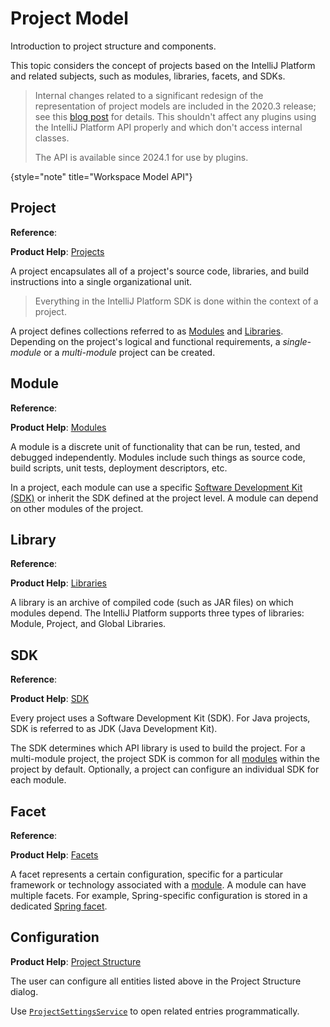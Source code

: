 <!-- Copyright 2000-2024 JetBrains s.r.o. and contributors. Use of this source code is governed by the Apache 2.0 license. -->

# Project Model

<link-summary>Introduction to project structure and components.</link-summary>

[//]: # (TODO: split into parts accordingly to the table of contents)

This topic considers the concept of projects based on the IntelliJ Platform and related subjects, such as modules, libraries, facets, and SDKs.

> Internal changes related to a significant redesign of the representation of project models are included in the 2020.3 release;
> see this [blog post](https://blog.jetbrains.com/platform/2020/10/new-implementation-of-project-model-interfaces-in-2020-3/) for details.
> This shouldn't affect any plugins using the IntelliJ Platform API properly and which don't access internal classes.
>
> The [](workspace_model.md) API is available since 2024.1 for use by plugins.
>
{style="note" title="Workspace Model API"}

## Project

<tldr>

**Reference**: [](project.md)

**Product Help**: [Projects](https://www.jetbrains.com/help/idea/creating-and-managing-projects.html)

</tldr>

A project encapsulates all of a project's source code, libraries, and build instructions into a single organizational unit.

> Everything in the IntelliJ Platform SDK is done within the context of a project.

A project defines collections referred to as [Modules](#module) and [Libraries](#library).
Depending on the project's logical and functional requirements, a _single-module_ or a _multi-module_ project can be created.

## Module

<tldr>

**Reference**: [](module.md)

**Product Help**: [Modules](https://www.jetbrains.com/help/idea/creating-and-managing-modules.html)

</tldr>

A module is a discrete unit of functionality that can be run, tested, and debugged independently.
Modules include such things as source code, build scripts, unit tests, deployment descriptors, etc.

In a project, each module can use a specific [Software Development Kit (SDK)](#sdk) or inherit the SDK defined at the project level.
A module can depend on other modules of the project.

## Library

<tldr>

**Reference**: [](library.md)

**Product Help**: [Libraries](https://www.jetbrains.com/help/idea/library.html)

</tldr>

A library is an archive of compiled code (such as JAR files) on which modules depend.
The IntelliJ Platform supports three types of libraries: Module, Project, and Global Libraries.

## SDK

<tldr>

**Reference**: [](sdk.md)

**Product Help**: [SDK](https://www.jetbrains.com/help/idea/sdk.html)

</tldr>

Every project uses a Software Development Kit (SDK).
For Java projects, SDK is referred to as JDK (Java Development Kit).

The SDK determines which API library is used to build the project.
For a multi-module project, the project SDK is common for all [modules](#module) within the project by default.
Optionally, a project can configure an individual SDK for each module.

## Facet

<tldr>

**Reference**: [](facet.md)

**Product Help**: [Facets](https://www.jetbrains.com/help/idea/facet-page.html)

</tldr>

A facet represents a certain configuration, specific for a particular framework or technology associated with a [module](#module).
A module can have multiple facets.
For example, Spring-specific configuration is stored in a dedicated [Spring facet](https://www.jetbrains.com/help/idea/spring-projects.html).

## Configuration

<tldr>

**Product Help**: [Project Structure](https://www.jetbrains.com/help/idea/project-settings-and-structure.html)

</tldr>

The user can configure all entities listed above in the <control>Project Structure</control> dialog.

Use [`ProjectSettingsService`](%gh-ic%/platform/lang-impl/src/com/intellij/openapi/roots/ui/configuration/ProjectSettingsService.java) to open related entries programmatically.
